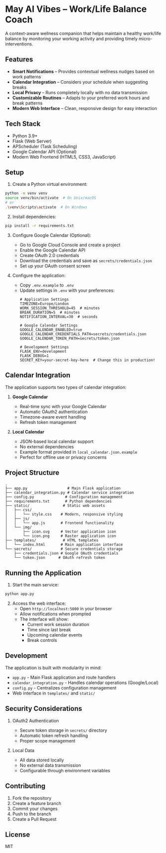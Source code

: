 # May AI Vibes – Work/Life Balance Coach

A context-aware wellness companion that helps maintain a healthy work/life balance by monitoring your working activity and providing timely micro-interventions.

## Features

- **Smart Notifications** – Provides contextual wellness nudges based on work patterns
- **Calendar Integration** – Considers your schedule when suggesting breaks
- **Local Privacy** – Runs completely locally with no data transmission
- **Customizable Routines** – Adapts to your preferred work hours and break patterns
- **Modern Web Interface** – Clean, responsive design for easy interaction

## Tech Stack

- Python 3.9+
- Flask (Web Server)
- APScheduler (Task Scheduling)
- Google Calendar API (Optional)
- Modern Web Frontend (HTML5, CSS3, JavaScript)

## Setup

1. Create a Python virtual environment:
```bash
python -m venv venv
source venv/bin/activate  # On Unix/macOS
# or
.\venv\Scripts\activate  # On Windows
```

2. Install dependencies:
```bash
pip install -r requirements.txt
```

3. Configure Google Calendar (Optional):
   - Go to Google Cloud Console and create a project
   - Enable the Google Calendar API
   - Create OAuth 2.0 credentials
   - Download the credentials and save as `secrets/credentials.json`
   - Set up your OAuth consent screen

4. Configure the application:
   - Copy `.env.example` to `.env`
   - Update settings in `.env` with your preferences:
     ```
     # Application Settings
     TIMEZONE=Europe/London
     WORK_SESSION_THRESHOLD=45  # minutes
     BREAK_DURATION=5  # minutes
     NOTIFICATION_INTERVAL=30  # seconds

     # Google Calendar Settings
     GOOGLE_CALENDAR_ENABLED=true
     GOOGLE_CALENDAR_CREDENTIALS_PATH=secrets/credentials.json
     GOOGLE_CALENDAR_TOKEN_PATH=secrets/token.json

     # Development Settings
     FLASK_ENV=development
     FLASK_DEBUG=1
     SECRET_KEY=your-secret-key-here  # Change this in production!
     ```

## Calendar Integration

The application supports two types of calendar integration:

1. **Google Calendar**
   - Real-time sync with your Google Calendar
   - Automatic OAuth2 authentication
   - Timezone-aware event handling
   - Refresh token management

2. **Local Calendar**
   - JSON-based local calendar support
   - No external dependencies
   - Example format provided in `local_calendar.json.example`
   - Perfect for offline use or privacy concerns

## Project Structure

```
.
├── app.py                  # Main Flask application
├── calendar_integration.py # Calendar service integration
├── config.py              # Configuration management
├── requirements.txt       # Python dependencies
├── static/               # Static web assets
│   ├── css/
│   │   └── style.css    # Modern, responsive styling
│   ├── js/
│   │   └── app.js       # Frontend functionality
│   └── img/
│       ├── icon.svg     # Vector application icon
│       └── icon.png     # Raster application icon
├── templates/            # HTML templates
│   └── index.html       # Main application interface
└── secrets/             # Secure credentials storage
    ├── credentials.json # Google OAuth credentials
    └── token.json      # OAuth refresh token
```

## Running the Application

1. Start the main service:
```bash
python app.py
```

2. Access the web interface:
   - Open `http://localhost:5000` in your browser
   - Allow notifications when prompted
   - The interface will show:
     - Current work session duration
     - Time since last break
     - Upcoming calendar events
     - Break controls

## Development

The application is built with modularity in mind:

- `app.py` - Main Flask application and route handlers
- `calendar_integration.py` - Handles calendar operations (Google/Local)
- `config.py` - Centralizes configuration management
- Web interface in `templates/` and `static/`

## Security Considerations

1. OAuth2 Authentication
   - Secure token storage in `secrets/` directory
   - Automatic token refresh handling
   - Proper scope management

2. Local Data
   - All data stored locally
   - No external data transmission
   - Configurable through environment variables

## Contributing

1. Fork the repository
2. Create a feature branch
3. Commit your changes
4. Push to the branch
5. Create a Pull Request

## License

MIT

